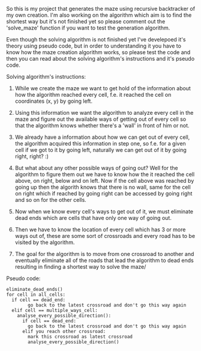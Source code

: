 So this is my project that generates the maze using recursive backtracker of my own creation. I'm also working on the algorithm which aim is to find the shortest way but it's not finished yet so please comment out the 'solve_maze' function if you want to test the generation algorithm.

Even though the solving algorithm is not finished yet I've develepoed it's theory using pseudo code, but in order to understanding it you have to know how the maze creation algorithm works, so please test the code and then you can read about the solving algorithm's instructions and it's pseudo code.


Solving algorithm's instructions:

1. While we create the maze we want to get hold of the information about how the algorithm reached every cell, f.e. it reached the cell on coordinates (x, y) by going left.

2. Using this information we want the algorithm to analyze every cell in the maze and figure out the available ways of getting out of every cell so that the algorithm knows whether there's a 'wall' in front of him or not.

3. We already have a information about how we can get out of every cell, the algorithm acquired this information in step one, so f.e. for a given cell if we got to it by going left, naturally we can get out of it by going right, right? :)

4. But what about any other possible ways of going out? Well for the algorithm to figure them out we have to know how the it reached the cell above, on right, below and on left. Now if the cell above was reached by going up then the algorith knows that there is no wall, same for the cell on right which if reached by going right can be accessed by going right and so on for the other cells.

5. Now when we know every cell's ways to get out of it, we must eliminate dead ends which are cells that have only one way of going out.

6. Then we have to know the location of every cell which has 3 or more ways out of, these are some sort of crossroads and every road has to be visited by the algorithm.

7. The goal for the algorithm is to move from one crossroad to another and eventually eliminate all of the roads that lead the algorithm to dead ends resulting in finding a shortest way to solve the maze/

Pseudo code:

```
eliminate_dead_ends()
for cell in all_cells:
  if cell == dead_end:
        go back to the latest crossroad and don't go this way again
  elif cell == multiple_ways_cell:
    analyse_every_possible_direction():
      if cell == dead_end:
        go back to the latest crossroad and don't go this way again
      elif you reach other crossroad:
        mark this crossroad as latest crossroad
        analyse_every_possible_direction()
```   

